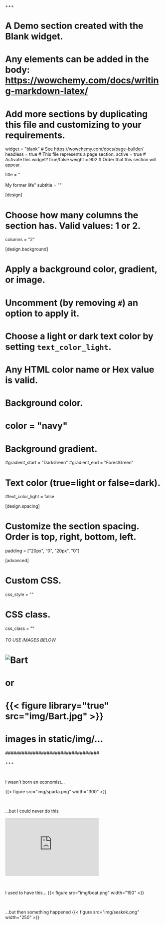 +++
# A Demo section created with the Blank widget.
# Any elements can be added in the body: https://wowchemy.com/docs/writing-markdown-latex/
# Add more sections by duplicating this file and customizing to your requirements.

widget = "blank"  # See https://wowchemy.com/docs/page-builder/
headless = true  # This file represents a page section.
active = true  # Activate this widget? true/false
weight = 902  # Order that this section will appear.

title = "<br><br>My former life"
subtitle = ""

[design]
  # Choose how many columns the section has. Valid values: 1 or 2.
  columns = "2"

[design.background]
  # Apply a background color, gradient, or image.
  #   Uncomment (by removing `#`) an option to apply it.
  #   Choose a light or dark text color by setting `text_color_light`.
  #   Any HTML color name or Hex value is valid.

  # Background color.
  # color = "navy"

  # Background gradient.
  #gradient_start = "DarkGreen"
  #gradient_end = "ForestGreen"

  # Text color (true=light or false=dark).
  #text_color_light = false

[design.spacing]
  # Customize the section spacing. Order is top, right, bottom, left.
  padding = ["20px", "0", "20px", "0"]

[advanced]
 # Custom CSS.
 css_style = ""

 # CSS class.
 css_class = ""

 ###### TO USE IMAGES BELOW #######
 # ![Bart](img/Bart.jpg)
 #        or
 # {{< figure library="true" src="img/Bart.jpg" >}}
 # images in static/img/...
 ##################################

+++

&nbsp;

I wasn't born an economist...

{{< figure src="img/sparta.png" width="300" >}}

&nbsp;
&nbsp;

...but I could never do this  

<iframe height="186" src="https://www.youtube.com/embed/XMrPjl-927Q" title="I could never do this" frameborder="0" allow="accelerometer; clipboard-write; encrypted-media; gyroscope; picture-in-picture" allowfullscreen></iframe>

&nbsp;
&nbsp;

I used to have this...
{{< figure src="img/boat.png" width="150" >}}

&nbsp;
&nbsp;

...but then something happened
{{< figure src="img/seskok.png" width="250" >}}
